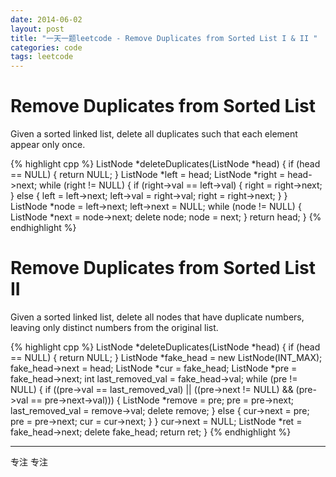 ```yaml
---
date: 2014-06-02
layout: post
title: "一天一题leetcode - Remove Duplicates from Sorted List I & II "
categories: code
tags: leetcode
---
```


# Remove Duplicates from Sorted List
Given a sorted linked list, delete all duplicates such that each element appear only once.   

<!--more-->
{% highlight cpp %}
ListNode *deleteDuplicates(ListNode *head) {
    if (head == NULL) {
        return NULL;
    }
    ListNode *left = head;
   ListNode *right = head->next;
    while (right != NULL) {
       if (right->val == left->val) {
           right = right->next;
        } else {
           left = left->next;
           left->val = right->val;
           right = right->next;
        }
    }
   ListNode *node = left->next;
   left->next = NULL;
    while (node != NULL) {
       ListNode *next = node->next;
        delete node;
        node = next;
    }
    return head;
}
{% endhighlight %}

# Remove Duplicates from Sorted List II
Given a sorted linked list, delete all nodes that have duplicate numbers, leaving only distinct numbers from the original list.   

{% highlight cpp %}
ListNode *deleteDuplicates(ListNode *head) {
    if (head == NULL) {
        return NULL;
    }
    ListNode *fake_head = new ListNode(INT_MAX);
   fake_head->next = head;
    ListNode *cur = fake_head;
   ListNode *pre = fake_head->next;
   int last_removed_val = fake_head->val;
    while (pre != NULL) {
       if ((pre->val == last_removed_val) ||
           ((pre->next != NULL) && (pre->val == pre->next->val))) {
            ListNode *remove = pre;
           pre = pre->next;
           last_removed_val = remove->val;
            delete remove;
        } else {
           cur->next = pre;
           pre = pre->next;
           cur = cur->next;
        }
    }
   cur->next = NULL;
   ListNode *ret = fake_head->next;
    delete fake_head;
    return ret;
}
{% endhighlight %}

---

专注 专注